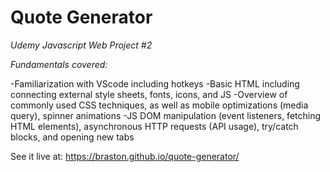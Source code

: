 # Quote Generator

*Udemy Javascript Web Project #2*  

*Fundamentals covered:*

-Familiarization with VScode including hotkeys
-Basic HTML including connecting external style sheets, fonts, icons, and JS
-Overview of commonly used CSS techniques, as well as mobile optimizations (media query), spinner animations
-JS DOM manipulation (event listeners, fetching HTML elements), asynchronous HTTP requests (API usage), try/catch blocks, and opening new tabs

See it live at:
https://braston.github.io/quote-generator/
